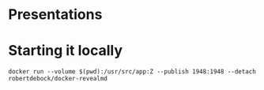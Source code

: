 # Presentations

# Starting it locally
```
docker run --volume $(pwd):/usr/src/app:Z --publish 1948:1948 --detach robertdebock/docker-revealmd
```
